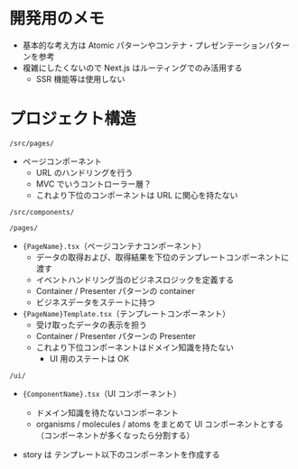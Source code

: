 # 開発用のメモ

- 基本的な考え方は Atomic パターンやコンテナ・プレゼンテーションパターンを参考
- 複雑にしたくないので Next.js はルーティングでのみ活用する
  - SSR 機能等は使用しない

# プロジェクト構造

`/src/pages/`

- ページコンポーネント
  - URL のハンドリングを行う
  - MVC でいうコントローラー層？
  - これより下位のコンポーネントは URL に関心を持たない

`/src/components/`

`/pages/`

- `{PageName}.tsx`（ページコンテナコンポーネント）
  - データの取得および、取得結果を下位のテンプレートコンポーネントに渡す
  - イベントハンドリング当のビジネスロジックを定義する
  - Container / Presenter パターンの container
  - ビジネスデータをステートに持つ
- `{PageName}Template.tsx`（テンプレートコンポーネント）
  - 受け取ったデータの表示を担う
  - Container / Presenter パターンの Presenter
  - これより下位コンポーネントはドメイン知識を持たない
    - UI 用のステートは OK

`/ui/`

- `{ComponentName}.tsx`（UI コンポーネント）

  - ドメイン知識を待たないコンポーネント
  - organisms / molecules / atoms をまとめて UI コンポーネントとする（コンポーネントが多くなったら分割する）

- story は テンプレート以下のコンポーネントを作成する

